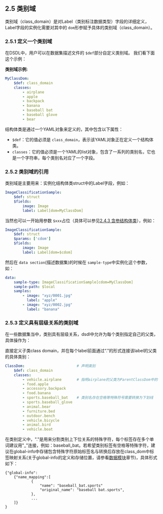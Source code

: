 ## 2.5 类别域

类别域（class_domain）是对Label（类别标注数据类型）字段的详细定义，Label字段的实例化需要对其中的 `dom`形参赋予具体的类别域（class_domain）。

### 2.5.1 定义一个类别域

在DSDL中，用户可以在数据集描述文件的 `$def`部分自定义类别域。 我们看下面这个示例：

**类别域示例:**

```yaml
MyClassDom:
    $def: class_domain
    classes:
        - airplane
        - apple
        - backpack
        - banana
        - baseball bat
        - baseball glove
        - bear
```

结构体类是通过一个YAML对象来定义的，其中包含以下属性：

+ `$def`：它的值必须是 `class_domain`，表示该YAML对象正在定义一个结构体类。
+ `classes`：它的值必须是一个YAML的list对象，包含了一系列的类别名，它也是一个字符串，每个类别名对应了一个字段。

### 2.5.2 类别域的引用

类别域是主要用来：实例化结构体类struct中的Label字段，例如：

```yaml
ImageClassificationSample:
    $def: struct
    $fields:
        image: Image
        label: Label[dom=MyClassDom]
```

当然也可以一开始用参数 `$xxx`占位（具体可以参见[2.4.3 含参结构体类](structs.zh.md)），例如：

```yaml
ImageClassificationSample:
    $def: struct
    $params: ['cdom']
    $fields:
        image: Image
        label: Label[dom=$cdom]
```

然后在 `data section`(描述数据集)的时候在 `sample-type`中实例化这个参数，如：

```yaml
data:
    sample-type: ImageClassificationSample[cdom=MyClassDom]
    sample-path: $local
    samples:
        - image: "xyz/0001.jpg"
          label: "apple"
        - image: "xyz/0002.jpg"
          label: "banana"
```

### 2.5.3 定义具有层级关系的类别域

在一些数据集当中，类别具有层级关系，dsdl中允许为每个类别指定自己的父类，具体操作为：

直接定义子类class domain，并在每个label前面通过“.”的形式连接该label的父类的具体类别：

```yaml
ClassDom:                        # 声明类别
    $def: class_domain
    classes:
        - vehicle.airplane       # 指明airplane的父类为ParentClassDom中的vehicle
        - food.apple
        - accessory.backpack
        - food.banana
        - sports.baseball_bat    # 类别名存在空格等特殊符号需要转换为下划线
        - sports.baseball_glove
        - animal.bear
        - furniture.bed
        - outdoor.bench
        - vehicle.bicycle
        - animal.bird
        - vehicle.boat
```

在类别定义中，"."是用来分割类别上下位关系的特殊字符，每个标签存在多个单词建议用"_"连接，例如：baseball_bat。若希望类别标签有空格等特殊字符，建议在global-info中存储包含特殊字符原始标签名与转换后存放在class_dom中标签映射关系(关于global-info的定义和存储位置，请参看[数据模块](data_section.zh.md)章节)，具体形式如下：

```
{"global-info":
	{"name_mapping":[
            {
                "name": "baseball_bat.sports"
                "original_name": "baseball bat.sports",
            },
            ...
	]}
}
```
